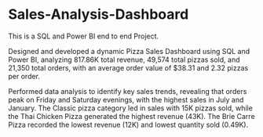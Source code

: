 # Sales-Analysis-Dashboard
This is a SQL and Power BI end to end Project.

Designed and developed a dynamic Pizza Sales Dashboard using SQL and Power BI, analyzing 817.86K total revenue, 49,574 total pizzas sold, and 21,350 total orders, with an average order value of $38.31 and 2.32 pizzas per order.

Performed data analysis to identify key sales trends, revealing that orders peak on Friday and Saturday evenings, with the highest sales in July and January. The Classic pizza category led in sales with 15K pizzas sold, while the Thai Chicken Pizza generated the highest revenue (43K). The Brie Carre Pizza recorded the lowest revenue (12K) and lowest quantity sold (0.49K).
